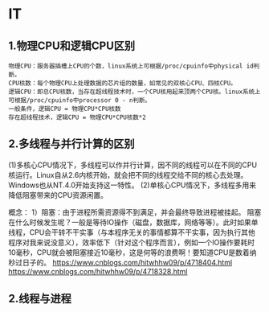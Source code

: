 # IT
## 1.物理CPU和逻辑CPU区别

    物理CPU：服务器插槽上CPU的个数，linux系统上可根据/proc/cpuinfo中physical id判断。
    CPU核数：每个物理CPU上处理数据的芯片组的数量，如常见的双核心CPU、四核CPU。
    逻辑CPU：即总CPU核数，当存在超线程技术时，一个CPU核用起来顶两个CPU核。linux系统上可根据/proc/cpuinfo中processor 0 - n判断。
    一般条件，逻辑CPU = 物理CPU*CPU核数
    存在超线程技术，逻辑CPU = 物理CPU*CPU核数*2 
    
## 2.多线程与并行计算的区别

   (1)多核心CPU情况下，多线程可以作并行计算，因不同的线程可以在不同的CPU核运行。Linux自从2.6内核开始，就会把不同的线程交给不同的核心去处理。Windows也从NT.4.0开始支持这一特性。
   (2)单核心CPU情况下，多线程多用来降低阻塞带来的CPU资源闲置。
   
   概念：
   1）阻塞：由于进程所需资源得不到满足，并会最终导致进程被挂起。
   阻塞在什么时候发生呢？一般是等待IO操作（磁盘，数据库，网络等等）。此时如果单线程，CPU会干转不干实事（与本程序无关的事情都算不干实事，因为执行其他程序对我来说没意义），效率低下（针对这个程序而言），例如一个IO操作要耗时10毫秒，CPU就会被阻塞接近10毫秒，这是何等的浪费啊！要知道CPU是数着纳秒过日子的。
    https://www.cnblogs.com/hitwhhw09/p/4718404.html
    https://www.cnblogs.com/hitwhhw09/p/4718328.html

## 2.线程与进程
